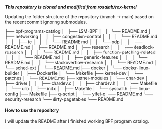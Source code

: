***This repository is cloned and modified from rosalab/rex-kernel***

Updating the folder structure of the repository (branch -> main) based 
on the recent commit ignoring submodules.


├── bpf-programs-catalog
│   ├── LSM-BPF
│   │   └── README.md
│   ├── networking
│   │   ├── congestion-control
│   │   │   └── README.md
│   │   ├── tc
│   │   │   └── README.md
│   │   └── xdp
│   │       └── README.md
│   ├── README.md
│   ├── research
│   │   ├── deadlock-research
│   │   │   └── README.md
│   │   ├── function-patching-related
│   │   │   └── README.md
│   │   ├── generic-features
│   │   │   └── README.md
│   │   └── stackoverflow-research
│   │       └── README.md
│   └── sched-ext
│       └── README.md
├── docker
│   └── docker-linux-builder
│       ├── Dockerfile
│       └── Makefile
├── kernel-dev
│   └── patches
│       └── README.md
├── kernel-modules
│   └── char-dev
│       ├── driver
│       │   ├── chardev.c
│       │   ├── chardev.h
│       │   └── Makefile
│       └── ulib
│           ├── init.c
│           ├── Makefile
│           └── syscall.h
├── linux-config
├── Makefile
├── q-script
│   └── yifei-q
├── README.md
└── security-research
    └── dirty-pagetables
        └── README.md


#### How to use the repository

I will update the README after I finished working BPF program
catalog.

